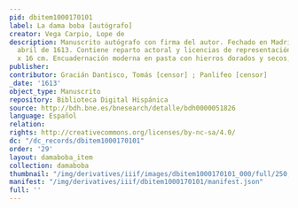 ```yaml
---
pid: dbitem1000170101
label: La dama boba [autógrafo]
creator: Vega Carpio, Lope de
description: Manuscrito autógrafo con firma del autor. Fechado en Madrid el 28 de
  abril de 1613. Contiene reparto actoral y licencias de representación. 120 p.; 22
  x 16 cm. Encuadernación moderna en pasta con hierros dorados y secos, firmada Grimaud.
publisher:
contributor: Gracián Dantisco, Tomás [censor] ; Panlifeo [censor]
_date: '1613'
object_type: Manuscrito
repository: Biblioteca Digital Hispánica
source: http://bdh.bne.es/bnesearch/detalle/bdh0000051826
language: Español
relation:
rights: http://creativecommons.org/licenses/by-nc-sa/4.0/
dc: "/dc_records/dbitem1000170101"
order: '29'
layout: damaboba_item
collection: damaboba
thumbnail: "/img/derivatives/iiif/images/dbitem1000170101_000/full/250,/0/default.jpg"
manifest: "/img/derivatives/iiif/dbitem1000170101/manifest.json"
full: ''
---
```

